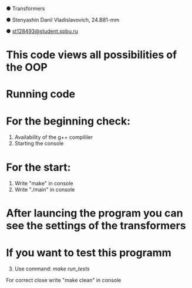 ●    		Transformers

● Stenyashin Danil Vladislavovich, 24.B81-mm

● st128493@student.spbu.ru

# 		This code views all possibilities of the OOP 







#  		Running code

#	For the beginning check:
1) Availability of the g++ compililer
2) Starting the console


#	For the start:
1) Write "make" in console
2) Write "./main" in console







# After launcing the program you can see the settings of the transformers

# If you want to test this programm
3) Use command: 	        *make run_tests*
   

For correct close write "make clean" in console
